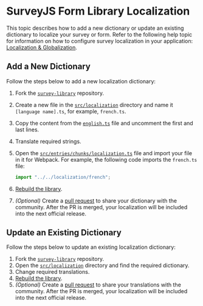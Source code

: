 # SurveyJS Form Library Localization

This topic describes how to add a new dictionary or update an existing dictionary to localize your survey or form. Refer to the following help topic for information on how to configure survey localization in your application: [Localization & Globalization](https://surveyjs.io/form-library/documentation/survey-localization).

## Add a New Dictionary

Follow the steps below to add a new localization dictionary:

1. Fork the [`survey-library`](https://github.com/surveyjs/survey-library) repository.
1. Create a new file in the [`src/localization`](../localization/) directory and name it `[language name].ts`, for example, `french.ts`.
1. Copy the content from the [`english.ts`](../localization/english.ts) file and uncomment the first and last lines.
1. Translate required strings.
1. Open the [`src/entries/chunks/localization.ts`](../entries/chunks/localization.ts) file and import your file in it for Webpack. For example, the following code imports the `french.ts` file:
  
    ```js
    import "../../localization/french";
    ```

1. [Rebuild the library](../../README.md#build-the-surveyjs-form-library-from-sources).
1. *(Optional)* Create a [pull request](https://github.com/surveyjs/survey-library/pulls) to share your dictionary with the community. After the PR is merged, your localization will be included into the next official release.

## Update an Existing Dictionary

Follow the steps below to update an existing localization dictionary:

1. Fork the [`survey-library`](https://github.com/surveyjs/survey-library) repository.
1. Open the [`src/localization`](../localization/) directory and find the required dictionary.
1. Change required translations.
1. [Rebuild the library](../../README.md#build-the-surveyjs-form-library-from-sources).
1. *(Optional)* Create a [pull request](https://github.com/surveyjs/survey-library/pulls) to share your translations with the community. After the PR is merged, your localization will be included into the next official release.
